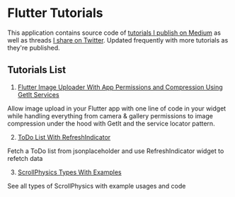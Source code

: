 # Flutter Tutorials

This application contains source code of [tutorials I publish on Medium](https://medium.com/@roaa_k) as well as threads [I share on Twitter](https://twitter.com/roaakdm). Updated frequently with more tutorials as they're published.

## Tutorials List

1. [Flutter Image Uploader With App Permissions and Compression Using GetIt Services](https://medium.com/@roaa_k/flutter-image-uploader-with-app-permissions-and-compression-using-getit-services-59ffea13f913)

Allow image upload in your Flutter app with one line of code in your widget while handling everything from camera &
gallery permissions to image compression under the hood with GetIt and the service locator pattern.

2. [ToDo List With RefreshIndicator](https://twitter.com/roaakdm/status/1472181621759655939)

Fetch a ToDo list from jsonplaceholder and use RefreshIndicator widget to refetch data

3. [ScrollPhysics Types With Examples](https://twitter.com/roaakdm/status/1473375063600779272)

See all types of ScrollPhysics with example usages and code